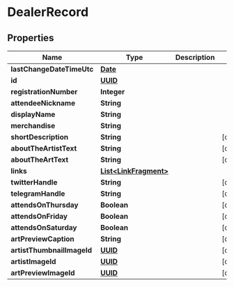 
# DealerRecord

## Properties
Name | Type | Description | Notes
------------ | ------------- | ------------- | -------------
**lastChangeDateTimeUtc** | [**Date**](Date.md) |  | 
**id** | [**UUID**](UUID.md) |  | 
**registrationNumber** | **Integer** |  | 
**attendeeNickname** | **String** |  | 
**displayName** | **String** |  | 
**merchandise** | **String** |  | 
**shortDescription** | **String** |  |  [optional]
**aboutTheArtistText** | **String** |  |  [optional]
**aboutTheArtText** | **String** |  |  [optional]
**links** | [**List&lt;LinkFragment&gt;**](LinkFragment.md) |  | 
**twitterHandle** | **String** |  |  [optional]
**telegramHandle** | **String** |  |  [optional]
**attendsOnThursday** | **Boolean** |  |  [optional]
**attendsOnFriday** | **Boolean** |  |  [optional]
**attendsOnSaturday** | **Boolean** |  |  [optional]
**artPreviewCaption** | **String** |  |  [optional]
**artistThumbnailImageId** | [**UUID**](UUID.md) |  |  [optional]
**artistImageId** | [**UUID**](UUID.md) |  |  [optional]
**artPreviewImageId** | [**UUID**](UUID.md) |  |  [optional]



